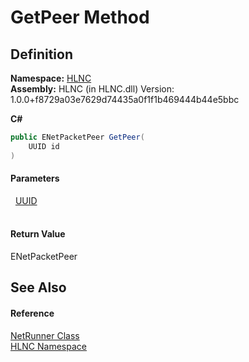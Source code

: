 # GetPeer Method




## Definition
**Namespace:** <a href="N_HLNC">HLNC</a>  
**Assembly:** HLNC (in HLNC.dll) Version: 1.0.0+f8729a03e7629d74435a0f1f1b469444b44e5bbc

**C#**
``` C#
public ENetPacketPeer GetPeer(
	UUID id
)
```



#### Parameters
<dl><dt>  <a href="T_HLNC_UUID">UUID</a></dt><dd> </dd></dl>

#### Return Value
ENetPacketPeer

## See Also


#### Reference
<a href="T_HLNC_NetRunner">NetRunner Class</a>  
<a href="N_HLNC">HLNC Namespace</a>  
